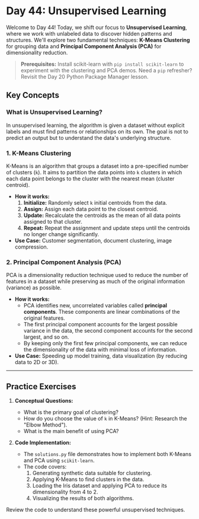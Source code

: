 # Day 44: Unsupervised Learning

Welcome to Day 44! Today, we shift our focus to **Unsupervised Learning**, where we work with unlabeled data to discover hidden patterns and structures. We'll explore two fundamental techniques: **K-Means Clustering** for grouping data and **Principal Component Analysis (PCA)** for dimensionality reduction.

> **Prerequisites:** Install scikit-learn with `pip install scikit-learn` to experiment with the clustering and PCA demos. Need a `pip` refresher? Revisit the Day 20 Python Package Manager lesson.

## Key Concepts

### What is Unsupervised Learning?
In unsupervised learning, the algorithm is given a dataset without explicit labels and must find patterns or relationships on its own. The goal is not to predict an output but to understand the data's underlying structure.

### 1. K-Means Clustering
K-Means is an algorithm that groups a dataset into a pre-specified number of clusters (`k`). It aims to partition the data points into `k` clusters in which each data point belongs to the cluster with the nearest mean (cluster centroid).

- **How it works:**
  1.  **Initialize:** Randomly select `k` initial centroids from the data.
  2.  **Assign:** Assign each data point to the closest centroid.
  3.  **Update:** Recalculate the centroids as the mean of all data points assigned to that cluster.
  4.  **Repeat:** Repeat the assignment and update steps until the centroids no longer change significantly.
- **Use Case:** Customer segmentation, document clustering, image compression.

### 2. Principal Component Analysis (PCA)
PCA is a dimensionality reduction technique used to reduce the number of features in a dataset while preserving as much of the original information (variance) as possible.

- **How it works:**
  - PCA identifies new, uncorrelated variables called **principal components**. These components are linear combinations of the original features.
  - The first principal component accounts for the largest possible variance in the data, the second component accounts for the second largest, and so on.
  - By keeping only the first few principal components, we can reduce the dimensionality of the data with minimal loss of information.
- **Use Case:** Speeding up model training, data visualization (by reducing data to 2D or 3D).

---

## Practice Exercises

1.  **Conceptual Questions:**
    *   What is the primary goal of clustering?
    *   How do you choose the value of `k` in K-Means? (Hint: Research the "Elbow Method").
    *   What is the main benefit of using PCA?

2.  **Code Implementation:**
    *   The `solutions.py` file demonstrates how to implement both K-Means and PCA using `scikit-learn`.
    *   The code covers:
        1.  Generating synthetic data suitable for clustering.
        2.  Applying K-Means to find clusters in the data.
        3.  Loading the Iris dataset and applying PCA to reduce its dimensionality from 4 to 2.
        4.  Visualizing the results of both algorithms.

Review the code to understand these powerful unsupervised techniques.